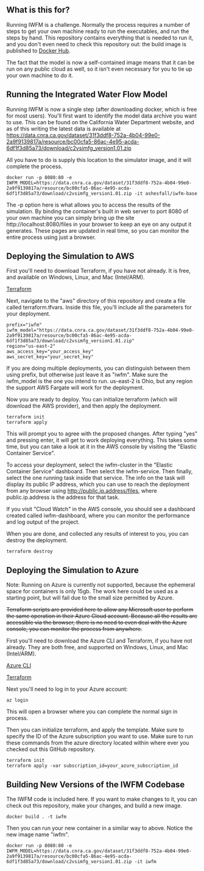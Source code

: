 ## What is this for?

Running IWFM is a challenge. Normally the process requires a number of steps to get your own
machine ready to run the executables, and run the steps by hand. This repository contains
everything that is needed to run it, and you don't even need to check this repository out:
the build image is published to [Docker Hub](https://hub.docker.com/r/ashesfall/iwfm-base).

The fact that the model is now a self-contained image means that it can be run on any public
cloud as well, so it isn't even necessary for you to tie up your own machine to do it.


## Running the Integrated Water Flow Model

Running IWFM is now a single step (after downloading docker, which is free for most users).
You'll first want to identify the model data archive you want to use. This can be found on
the California Water Department website, and as of this writing the latest data is available
at https://data.cnra.ca.gov/dataset/31f3ddf8-752a-4b04-99e0-2a9f9139817a/resource/bc00cfa5-86ac-4e95-acda-6df1f3d85a73/download/c2vsimfg_version1.01.zip

All you have to do is supply this location to the simulator image, and it will complete the
process.

```
docker run -p 8080:80 -e IWFM_MODEL=https://data.cnra.ca.gov/dataset/31f3ddf8-752a-4b04-99e0-2a9f9139817a/resource/bc00cfa5-86ac-4e95-acda-6df1f3d85a73/download/c2vsimfg_version1.01.zip -it ashesfall/iwfm-base
```

The -p option here is what allows you to access the results of the simulation. By binding the
container's built in web server to port 8080 of your own machine you can simply bring up the
site http://localhost:8080/files in your browser to keep an eye on any output it generates.
These pages are updated in real time, so you can monitor the entire process using just a browser.

## Deploying the Simulation to AWS

First you'll need to download Terraform, if you have not already. It is free, and available on
Windows, Linux, and Mac (Intel/ARM).

[Terraform](https://learn.hashicorp.com/tutorials/terraform/install-cli)

Next, navigate to the "aws" directory of this repository and create a file called terraform.tfvars.
Inside this file, you'll include all the parameters for your deployment.

```
prefix="iwfm"
iwfm_model="https://data.cnra.ca.gov/dataset/31f3ddf8-752a-4b04-99e0-2a9f9139817a/resource/bc00cfa5-86ac-4e95-acda-6df1f3d85a73/download/c2vsimfg_version1.01.zip"
region="us-east-2"
aws_access_key="your_access_key"
aws_secret_key="your_secret_key"
```

If you are doing multiple deployments, you can distinguish between them using prefix, but otherwise
just leave it as "iwfm". Make sure the iwfm_model is the one you intend to run. us-east-2 is Ohio,
but any region the support AWS Fargate will work for the deployment.

Now you are ready to deploy. You can initialize terraform (which will download the AWS provider),
and then apply the deployment.

```
terraform init
terraform apply
```

This will prompt you to agree with the proposed changes. After typing "yes" and pressing enter, it
will get to work deploying everything. This takes some time, but you can take a look at it in the
AWS console by visiting the "Elastic Container Service".

To access your deployment, select the iwfm-cluster in the "Elastic Container Service" dashboard.
Then select the iwfm-service. Then finally, select the one running task inside that service. The
info on the task will display its public IP address, which you can use to reach the deployment
from any browser using http://public.ip.address/files, where public.ip.address is the address for
that task.

If you visit "Cloud Watch" in the AWS console, you should see a dashboard created called
iwfm-dashboard, where you can monitor the performance and log output of the project.

When you are done, and collected any results of interest to you, you can destroy the deployment.

```
terraform destroy
```

## Deploying the Simulation to Azure

Note: Running on Azure is currently not supported, because the ephemeral space for containers is
only 15gb. The work here could be used as a starting point, but will fail due to the small size
permitted by Azure.

~~Terraform scripts are provided here to allow any Microsoft user to perform the same operation in
their Azure Cloud account. Because all the results are accessible via the browser, there is no
need to even deal with the Azure console, you can monitor the process from anywhere.~~

First you'll need to download the Azure CLI and Terraform, if you have not already. They are both
free, and supported on Windows, Linux, and Mac (Intel/ARM).

[Azure CLI](https://docs.microsoft.com/en-us/cli/azure/)

[Terraform](https://learn.hashicorp.com/tutorials/terraform/install-cli)

Next you'll need to log in to your Azure account:

```
az login
```

This will open a browser where you can complete the normal sign in process.

Then you can initialize terraform, and apply the template. Make sure to specify the ID of the Azure
subscription you want to use. Make sure to run these commands from the azure directory located
within where ever you checked out this GitHub repository.

```
terraform init
terraform apply -var subscription_id=your_azure_subscription_id
```


## Building New Versions of the IWFM Codebase

The IWFM code is included here. If you want to make changes to it, you can check out this
repository, make your changes, and build a new image.

```
docker build . -t iwfm
```

Then you can run your new container in a similar way to above. Notice the new image name "iwfm".

```
docker run -p 8080:80 -e IWFM_MODEL=https://data.cnra.ca.gov/dataset/31f3ddf8-752a-4b04-99e0-2a9f9139817a/resource/bc00cfa5-86ac-4e95-acda-6df1f3d85a73/download/c2vsimfg_version1.01.zip -it iwfm
```
